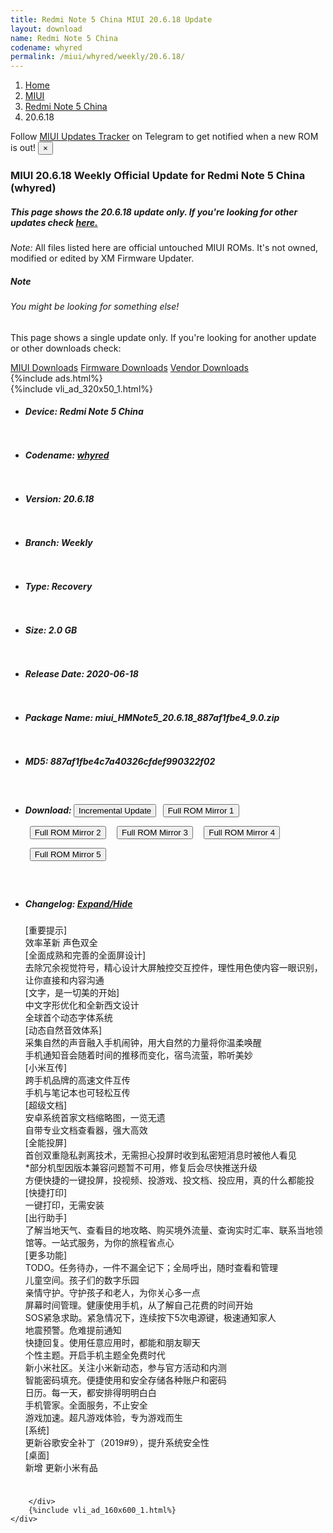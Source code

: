 ```yaml
---
title: Redmi Note 5 China MIUI 20.6.18 Update
layout: download
name: Redmi Note 5 China
codename: whyred
permalink: /miui/whyred/weekly/20.6.18/
---
```

<nav aria-label="breadcrumb">
    <ol class="breadcrumb">
        <li class="breadcrumb-item"><a href="/">Home</a></li>
        <li class="breadcrumb-item"><a href="/miui/">MIUI</a></li>
        <li class="breadcrumb-item"><a href="/miui/whyred/">Redmi Note 5 China</a></li>
        <li class="breadcrumb-item active" aria-current="page">20.6.18</li>
    </ol>
</nav>
<div class="alert alert-primary alert-dismissible fade show" role="alert">
    Follow <a href="https://t.me/MIUIUpdatesTracker" class="alert-link">MIUI Updates Tracker</a> on Telegram to get
    notified when a new ROM is out!
    <button type="button" class="close" data-dismiss="alert" aria-label="Close">
        <span aria-hidden="true">&times;</span>
    </button>
</div>
<div class="col-12 mx-auto">
    <h3 class="title bg-light p-2 rounded">MIUI 20.6.18 Weekly Official Update for Redmi Note 5 China (whyred)</h3>
    <h5>This page shows the 20.6.18 update only. If you're looking for other updates check
        <a href="/miui/whyred/">here.</a></h5>
    <p><i>Note: </i>All files listed here are official untouched MIUI ROMs.
        It's not owned, modified or edited by XM Firmware Updater.</p>
    <div class="card">
        <div class="card-body">
            <h5 class="card-title">Note</h5>
            <h6 class="card-subtitle mb-2 text-muted">You might be looking for something else!</h6>
            <p class="card-text">This page shows a single update only.
                If you're looking for another update or other downloads check:</p>
            <a href="/miui/" class="card-link">MIUI Downloads</a>
            <a href="/firmware/" class="card-link">Firmware Downloads</a>
            <a href="/vendor/" class="card-link">Vendor Downloads</a>
        </div>
    </div>
    {%include ads.html%}
    <div class="row justify-content-center">
        <div class="col-10" id="downloads">
                    <div class="card card-body">
            {%include vli_ad_320x50_1.html%}
            <ul class="list-unstyled">
                <li style="padding-bottom: 10px;">
                    <h5><b>Device: </b>Redmi Note 5 China</h5>
                </li>
                <li style="padding-bottom: 10px;">
                    <h5><b>Codename: </b> <a href="/miui/whyred/" target="_blank">whyred</a> </h5>
                </li>
                <li style="padding-bottom: 10px;">
                    <h5><b>Version: </b>20.6.18</h5>
                </li>
                <li style="padding-bottom: 10px;">
                    <h5><b>Branch: </b>Weekly</h5>
                </li>
                <li style="padding-bottom: 10px;">
                    <h5><b>Type: </b>Recovery</h5>
                </li>
                <li style="padding-bottom: 10px;">
                    <h5><b>Size: </b>2.0 GB</h5>
                </li>
                <li style="padding-bottom: 10px;">
                    <h5><b>Release Date: </b>2020-06-18</h5>
                </li>
                <li style="padding-bottom: 10px;">
                    <h5><b>Package Name: </b><span id="filename" class="text-dark">miui_HMNote5_20.6.18_887af1fbe4_9.0.zip</span></h5>
                </li>
                <li style="padding-bottom: 10px;">
                    <h5><b>MD5: </b><span id="md5" class="text-muted">887af1fbe4c7a40326cfdef990322f02</span></h5>
                </li>
                <li style="padding-bottom: 10px;">
                    <h5><b>Download: </b><button type="button" id="incremental_download" class="btn btn-warning" onclick="window.open('https://bigota.d.miui.com/20.6.18/miui-blockota-umi-20.6.17-20.6.18-609c30b23f-10.0.zip', '_blank');"><i class="fa fa-download"></i> Incremental Update</button> <button type="button" id="download" class="btn btn-primary" style="margin: 7px;" onclick="window.open('https://cdnorg.d.miui.com/20.6.18/miui_HMNote5_20.6.18_887af1fbe4_9.0.zip', '_blank');"><i class="fa fa-download"></i> Full ROM Mirror 1</button> <button type="button" id="download" class="btn btn-primary" style="margin: 7px;" onclick="window.open('https://bkt-sgp-miui-ota-update-alisgp.oss-ap-southeast-1.aliyuncs.com/20.6.18/miui_HMNote5_20.6.18_887af1fbe4_9.0.zip', '_blank');"><i class="fa fa-download"></i> Full ROM Mirror 2</button> <button type="button" id="download" class="btn btn-primary" style="margin: 7px;" onclick="window.open('https://bn.d.miui.com/20.6.18/miui_HMNote5_20.6.18_887af1fbe4_9.0.zip', '_blank');"><i class="fa fa-download"></i> Full ROM Mirror 3</button> <button type="button" id="download" class="btn btn-primary" style="margin: 7px;" onclick="window.open('https://bigota.d.miui.com/20.6.18/miui_HMNote5_20.6.18_887af1fbe4_9.0.zip', '_blank');"><i class="fa fa-download"></i> Full ROM Mirror 4</button> <button type="button" id="download" class="btn btn-primary" style="margin: 7px;" onclick="window.open('https://hugeota.d.miui.com/20.6.18/miui_HMNote5_20.6.18_887af1fbe4_9.0.zip', '_blank');"><i class="fa fa-download"></i> Full ROM Mirror 5</button></h5>
                </li>
                <li style="padding-bottom: 10px;">
                    <h5><b>Changelog: </b><a href="#whyred_1_changelog" data-toggle="collapse" role="button"
                            aria-expanded="false" aria-controls="whyred_1_changelog"> <i class="fa fa-arrow-down"
                                aria-hidden="true"></i> Expand/Hide</a></h5>
                    <div class="collapse" id="whyred_1_changelog">
                        <p id="changelog_text">[重要提示]<br>效率革新 声色双全<br>[全面成熟和完善的全面屏设计]<br>去除冗余视觉符号，精心设计大屏触控交互控件，理性用色使内容一眼识别，让你直接和内容沟通<br>[文字，是一切美的开始]<br>中文字形优化和全新西文设计<br>全球首个动态字体系统<br>[动态自然音效体系]<br>采集自然的声音融入手机闹钟，用大自然的力量将你温柔唤醒<br>手机通知音会随着时间的推移而变化，宿鸟流萤，聆听美妙<br>[小米互传]<br>跨手机品牌的高速文件互传<br>手机与笔记本也可轻松互传<br>[超级文档]<br>安卓系统首家文档缩略图，一览无遗<br>自带专业文档查看器，强大高效<br>[全能投屏]<br>首创双重隐私剥离技术，无需担心投屏时收到私密短消息时被他人看见<br>*部分机型因版本兼容问题暂不可用，修复后会尽快推送升级<br>方便快捷的一键投屏，投视频、投游戏、投文档、投应用，真的什么都能投<br>[快捷打印]<br>一键打印，无需安装<br>[出行助手]<br>了解当地天气、查看目的地攻略、购买境外流量、查询实时汇率、联系当地领馆等。一站式服务，为你的旅程省点心<br>[更多功能]<br>TODO。任务待办，一件不漏全记下；全局呼出，随时查看和管理<br>儿童空间。孩子们的数字乐园<br>亲情守护。守护孩子和老人，为你关心多一点<br>屏幕时间管理。健康使用手机，从了解自己花费的时间开始<br>SOS紧急求助。紧急情况下，连续按下5次电源键，极速通知家人<br>地震预警。危难提前通知<br>快捷回复。使用任意应用时，都能和朋友聊天<br>个性主题。开启手机主题全免费时代<br>新小米社区。关注小米新动态，参与官方活动和内测<br>智能密码填充。便捷使用和安全存储各种账户和密码<br>日历。每一天，都安排得明明白白<br>手机管家。全面服务，不止安全<br>游戏加速。超凡游戏体验，专为游戏而生<br>[系统]<br>更新谷歌安全补丁（2019#9），提升系统安全性<br>[桌面]<br>新增 更新小米有品</p>
                    </div>
                </li>
            </ul>
        </div>

        </div>
        {%include vli_ad_160x600_1.html%}
    </div>
</div>
